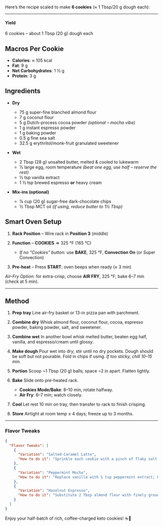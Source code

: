 Here’s the recipe scaled to make **6 cookies** (≈ 1 Tbsp/20 g dough each):

---

#### Yield

6 cookies – about 1 Tbsp (20 g) dough each

## Macros Per Cookie

* **Calories**: ≈ 105 kcal
* **Fat**: 9 g
* **Net Carbohydrates**: 1 ½ g
* **Protein**: 3 g

## Ingredients

* **Dry**

  * 75 g super-fine blanched almond flour
  * 7 g coconut flour
  * 5 g Dutch-process cocoa powder *(optional – mocha vibe)*
  * 1 g instant espresso powder
  * 1 g baking powder
  * 0.5 g fine sea salt
  * 32.5 g erythritol/monk-fruit granulated sweetener
* **Wet**

  * 2 Tbsp (28 g) unsalted butter, melted & cooled to lukewarm
  * ½ large egg, room temperature *(beat one egg, use half – reserve the rest)*
  * ½ tsp vanilla extract
  * 1 ½ tsp brewed espresso **or** heavy cream
* **Mix-ins (optional)**

  * 1⁄8 cup (20 g) sugar-free dark-chocolate chips
  * ½ Tbsp MCT oil *(if using, reduce butter to 1½ Tbsp)*

## Smart Oven Setup

1. **Rack Position** – Wire rack in **Position 3** (middle)
2. **Function**      – **COOKIES** ⇒ 325 °F (165 °C)

   * *If no “Cookies” button*: use **BAKE**, 325 °F, **Convection On** (or Super Convection)
3. **Pre-heat**      – Press **START**; oven beeps when ready (≈ 3 min)

*Air-Fry Option:* for extra-crisp, choose **AIR FRY**, 325 °F; bake 6–7 min (check at 5 min).

---

## Method

1. **Prep tray**
   Line air-fry basket or 13-in pizza pan with parchment.
2. **Combine dry**
   Whisk almond flour, coconut flour, cocoa, espresso powder, baking powder, salt, and sweetener.
3. **Combine wet**
   In another bowl whisk melted butter, beaten egg half, vanilla, and espresso/cream until glossy.
4. **Make dough**
   Pour wet into dry; stir until no dry pockets. Dough should be soft but not pourable. Fold in chips if using.
   *If too sticky, chill 10–15 min.*
5. **Portion**
   Scoop \~1 Tbsp (20 g) balls; space \~2 in apart. Flatten lightly.
6. **Bake**
   Slide onto pre-heated rack.

   * **Cookies Mode/Bake**: 8–10 min, rotate halfway.
   * **Air Fry**: 6–7 min; watch closely.
7. **Cool**
   Let rest 10 min on tray, then transfer to rack to finish crisping.
8. **Store**
   Airtight at room temp ≤ 4 days; freeze up to 3 months.

---

### Flavor Tweaks

```json
{
  "Flavor Tweaks": [
    {
      "Variation": "Salted-Caramel Latte",
      "How to do it": "Sprinkle each cookie with a pinch of flaky salt & a few drops of sugar-free caramel syrup immediately after baking."
    },
    {
      "Variation": "Peppermint Mocha",
      "How to do it": "Replace vanilla with ⅛ tsp peppermint extract; keep cocoa in."
    },
    {
      "Variation": "Hazelnut Espresso",
      "How to do it": "Substitute 2 Tbsp almond flour with finely ground hazelnut flour; add ½ tsp hazelnut extract."
    }
  ]
}
```

Enjoy your half-batch of rich, coffee-charged keto cookies! ☕🍪
